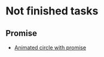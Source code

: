 # Not finished tasks

## Promise

* [Animated circle with promise](https://javascript.info/promise-basics#tasks)